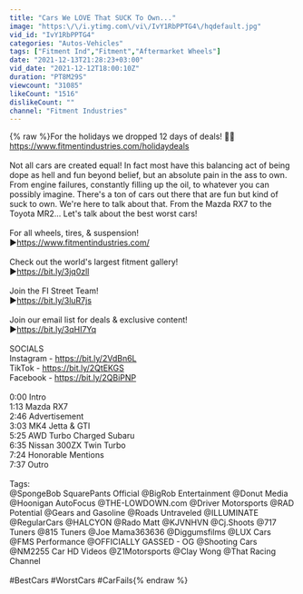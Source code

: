 ```yaml
---
title: "Cars We LOVE That SUCK To Own..."
image: "https:\/\/i.ytimg.com\/vi\/IvY1RbPPTG4\/hqdefault.jpg"
vid_id: "IvY1RbPPTG4"
categories: "Autos-Vehicles"
tags: ["Fitment Ind","Fitment","Aftermarket Wheels"]
date: "2021-12-13T21:28:23+03:00"
vid_date: "2021-12-12T18:00:10Z"
duration: "PT8M29S"
viewcount: "31085"
likeCount: "1516"
dislikeCount: ""
channel: "Fitment Industries"
---
```

{% raw %}For the holidays we dropped 12 days of deals! 🎅🎁<br /><a rel="nofollow" target="blank" href="https://www.fitmentindustries.com/holidaydeals">https://www.fitmentindustries.com/holidaydeals</a><br /><br />Not all cars are created equal! In fact most have this balancing act of being dope as hell and fun beyond belief, but an absolute pain in the ass to own. From engine failures, constantly filling up the oil, to whatever you can possibly imagine. There's a ton of cars out there that are fun but kind of suck to own. We're here to talk about that. From the Mazda RX7 to the Toyota MR2... Let's talk about the best worst cars!<br /><br />For all wheels, tires, &amp; suspension!<br />►<a rel="nofollow" target="blank" href="https://www.fitmentindustries.com/">https://www.fitmentindustries.com/</a><br /><br />Check out the world's largest fitment gallery!<br />►<a rel="nofollow" target="blank" href="https://bit.ly/3jq0zll">https://bit.ly/3jq0zll</a><br /><br />Join the FI Street Team!<br />►<a rel="nofollow" target="blank" href="https://bit.ly/3luR7js">https://bit.ly/3luR7js</a><br /><br />Join our email list for deals &amp; exclusive content!<br />►<a rel="nofollow" target="blank" href="https://bit.ly/3qHI7Yq">https://bit.ly/3qHI7Yq</a><br /><br />SOCIALS <br />Instagram - <a rel="nofollow" target="blank" href="https://bit.ly/2VdBn6L">https://bit.ly/2VdBn6L</a><br />TikTok - <a rel="nofollow" target="blank" href="https://bit.ly/2QtEKGS">https://bit.ly/2QtEKGS</a><br />Facebook - <a rel="nofollow" target="blank" href="https://bit.ly/2QBiPNP">https://bit.ly/2QBiPNP</a><br /><br />0:00 Intro<br />1:13 Mazda RX7<br />2:46 Advertisement<br />3:03 MK4 Jetta &amp; GTI<br />5:25 AWD Turbo Charged Subaru<br />6:35 Nissan 300ZX Twin Turbo<br />7:24 Honorable Mentions<br />7:37 Outro<br /><br />Tags:  <br />@SpongeBob SquarePants Official @BigRob Entertainment @Donut Media @Hoonigan AutoFocus  @THE-LOWDOWN.com @Driver Motorsports @RAD Potential @Gears and Gasoline @Roads Untraveled @ILLUMINATE @RegularCars @HALCYON @Rado Matt @KJVNHVN @Cj.Shoots @717 Tuners @815 Tuners @Joe Mama363636 @Diggumsfilms @LUX Cars @FMS Performance @OFFICIALLY GASSED - OG @Shooting Cars @NM2255 Car HD Videos @Z1Motorsports @Clay Wong @That Racing Channel <br /><br />#BestCars #WorstCars #CarFails{% endraw %}
